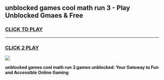 
## unblocked games cool math run 3 - Play Unblocked Gmaes & Free
<h3>
<a href="https://premium.freeplayer.one?title=unblocked_games_cool_math_run_3&ref=19F">CLICK TO PLAY</a></h3>
<hr>

<h3>
<a href="https://premium.freeplayer.one?title=unblocked_games_cool_math_run_3&ref=19F">CLICK 2 PLAY</a>
  
</h3>

<a href="https://premium.freeplayer.one?title=unblocked_games_cool_math_run_3&ref=19F/"><img src="https://clearcache.store/games.png"></a>


**unblocked games cool math run 3 games unblocked: Your Gateway to Fun and Accessible Online Gaming**
